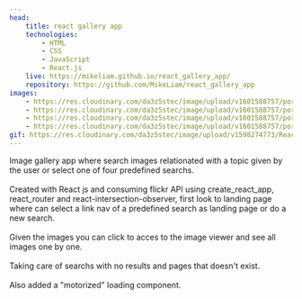 ```yaml
---
head:
    title: react gallery app
    technologies: 
        - HTML
        - CSS
        - JavaScript
        - React.js
    live: https://mikeliam.github.io/react_gallery_app/
    repository: https://github.com/MikeLiam/react_gallery_app
images:
    - https://res.cloudinary.com/da3z5stec/image/upload/v1601588757/portflio-nuxt/react_gallery_app_landscape_01_cohikg.png
    - https://res.cloudinary.com/da3z5stec/image/upload/v1601588757/portflio-nuxt/react_gallery_app_landscape_02_bzaayp.png
    - https://res.cloudinary.com/da3z5stec/image/upload/v1601588757/portflio-nuxt/react_gallery_app_landscape_03_xgznho.png
    - https://res.cloudinary.com/da3z5stec/image/upload/v1601588757/portflio-nuxt/react_gallery_app_landscape_04_rx5kfm.png
gif: https://res.cloudinary.com/da3z5stec/image/upload/v1598274773/React%20Gallery%20App/loading_aphbqn.gif
---
```

Image gallery app where search images relationated with a topic given by the user or select one of four predefined searchs.  
<br/>
Created with React js and consuming flickr API using create_react_app, react_router and react-intersection-observer, first look to landing page where can select a link nav of a predefined search as landing page or do a new search.  
<br/>
Given the images you can click to acces to the image viewer and see all images one by one.  
<br/>
Taking care of searchs with no results and pages that doesn't exist.  
<br/>
Also added a "motorized" loading component.